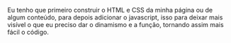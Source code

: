 Eu tenho que primeiro construir o HTML e CSS da minha página ou de algum conteúdo, para depois adicionar o javascript, isso para deixar mais visível o que eu preciso dar o dinamismo e a função, tornando assim mais fácil o código.
